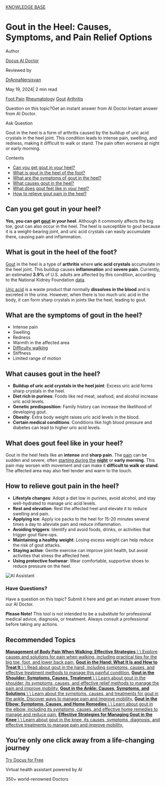 [KNOWLEDGE BASE](https://docus.ai/knowledge-base)

# Gout in the Heel: Causes, Symptoms, and Pain Relief Options

Author

[Docus AI Doctor](https://docus.ai/ai-doctor)

Reviewed by

[DrAnnaNersisyan](https://docus.ai/author/dr-anna-nersisyan)

May 19, 2024\| 2 min read

[Foot Pain](https://docus.ai/tags/foot-pain) [Rheumatology](https://docus.ai/tags/rheumatology) [Gout](https://docus.ai/tags/gout) [Arthritis](https://docus.ai/tags/arthritis)

Question on this topic?Get an instant answer from AI Doctor.Instant answer from AI Doctor.

Ask Question

Gout in the heel is a form of arthritis caused by the buildup of uric acid crystals in the heel joint. This condition leads to intense pain, swelling, and redness, making it difficult to walk or stand. The pain often worsens at night or early morning.

Contents

- [Can you get gout in your heel?](https://docus.ai/knowledge-base/gout-in-heel#can-you-get-gout-in-your-heel)
- [What is gout in the heel of the foot?](https://docus.ai/knowledge-base/gout-in-heel#what-is-gout-in-the-heel-of-the-foot)
- [What are the symptoms of gout in the heel?](https://docus.ai/knowledge-base/gout-in-heel#what-are-the-symptoms-of-gout-in-the-heel)
- [What causes gout in the heel?](https://docus.ai/knowledge-base/gout-in-heel#what-causes-gout-in-the-heel)
- [What does gout feel like in your heel?](https://docus.ai/knowledge-base/gout-in-heel#what-does-gout-feel-like-in-your-heel)
- [How to relieve gout pain in the heel?](https://docus.ai/knowledge-base/gout-in-heel#how-to-relieve-gout-pain-in-the-heel)

## Can you get gout in your heel?

**Yes, you can get [gout](https://docus.ai/symptoms-guide/gout-overview) in your heel**. Although it commonly affects the big toe, gout can also occur in the heel. The heel is susceptible to gout because it is a weight-bearing joint, and uric acid crystals can easily accumulate there, causing pain and inflammation.

## What is gout in the heel of the foot?

[Gout](https://docus.ai/symptoms-guide/gout-vs-bunion#what-is-gout) in the heel is a type of **arthritis** where **uric acid crystals** accumulate in the heel joint. This buildup causes **inflammation** and **severe pain**. Currently, an estimated **3.9%** of U.S. adults are affected by this condition, according to the National Kidney Foundation [data](https://www.kidney.org/atoz/content/gout/patient-facts).

[Uric acid](https://docus.ai/glossary/biomarkers/uric-acid) is a waste product that normally **dissolves in the blood** and is excreted in the urine. However, when there is too much uric acid in the body, it can form sharp crystals in joints like the heel, leading to gout.

## What are the symptoms of gout in the heel?

- Intense pain
- Swelling
- Redness
- Warmth in the affected area
- [Difficulty walking](https://docus.ai/knowledge-base/managing-pain-when-walking)
- Stiffness
- Limited range of motion

## What causes gout in the heel?

- **Buildup of uric acid crystals in the heel joint**: Excess uric acid forms sharp crystals in the heel.
- **Diet rich in purines**: Foods like red meat, seafood, and alcohol increase uric acid levels.
- **Genetic predisposition**: Family history can increase the likelihood of developing gout.
- **Obesity**: Extra body weight raises uric acid levels in the blood.
- **Certain medical conditions**: Conditions like high blood pressure and diabetes can lead to higher uric acid levels.

## What does gout feel like in your heel?

Gout in the heel feels like an **intense** and **sharp pain**. The [pain](https://docus.ai/symptoms-guide/heel-pain-after-running) can be sudden and severe, often [starting during the](https://docus.ai/symptoms-guide/how-to-stop-gout-pain-at-night) **[night](https://docus.ai/symptoms-guide/how-to-stop-gout-pain-at-night)** or **early morning**. This pain may worsen with movement and can make it **difficult to walk or stand**. The affected area may also feel tender and warm to the touch.

## How to relieve gout pain in the heel?

- **Lifestyle changes**: Adopt a diet low in purines, avoid alcohol, and stay well-hydrated to manage uric acid levels.
- **Rest and elevation**: Rest the affected heel and elevate it to reduce swelling and pain.
- **Applying ice**: Apply ice packs to the heel for 15-20 minutes several times a day to alleviate pain and reduce inflammation.
- **Avoiding triggers**: Identify and avoid foods, drinks, or activities that trigger gout flare-ups.
- **Maintaining a healthy weight**: Losing excess weight can help reduce the risk of gout attacks.
- **Staying active**: Gentle exercise can improve joint health, but avoid activities that stress the affected heel.
- **Using protective footwear**: Wear comfortable, supportive shoes to reduce pressure on the heel.

![AI Assistant](https://docus.ai/images/small-assistant.png)

### Have Questions?

Have a question on this topic? Submit it here and get an instant answer from our AI Doctor.

**Please Note!** This tool is not intended to be a substitute for professional medical advice, diagnosis, or treatment. Always consult a professional before taking any actions.

## Recommended Topics

[**Management of Body Pain When Walking: Effective Strategies** \\
\\
Explore causes and solutions for pain when walking, including practical tips for the big toe, foot, and lower back pain.](https://docus.ai/knowledge-base/management-of-body-pain-when-walking) [**Gout in the Hand: What It Is and How to Treat It** \\
\\
Read about gout in the hand, including symptoms, causes, and effective treatment methods to manage this painful condition.](https://docus.ai/knowledge-base/gout-in-hand) [**Gout in the Shoulder: Symptoms, Causes, Treatment** \\
\\
Learn about gout in the shoulder, its symptoms, causes, and effective relief methods to manage the pain and improve mobility.](https://docus.ai/knowledge-base/gout-in-shoulder) [**Gout in the Ankle: Causes, Symptoms, and Solutions** \\
\\
Learn about the symptoms, causes, and treatments for gout in the ankle. Discover ways to manage pain and improve mobility.](https://docus.ai/knowledge-base/gout-in-ankle) [**Gout in the Elbow: Symptoms, Causes, and Home Remedies** \\
\\
Learn about gout in the elbow, including its symptoms, causes, and effective home remedies to manage and reduce pain.](https://docus.ai/knowledge-base/gout-in-elbow) [**Effective Strategies for Managing Gout in the Knee** \\
\\
Learn about gout in the knee, its causes, symptoms, diagnosis, and effective treatments to manage pain and improve mobility.](https://docus.ai/knowledge-base/gout-in-knee)

## You’re only one click away from a life-changing journey

[Try Docus for Free](https://my.docus.ai/auth/signup)

Virtual health assistant powered by AI

350+ world-renowned Doctors